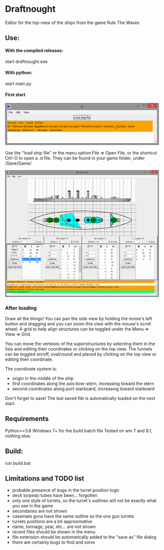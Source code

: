 # Draftnought
Editor for the top-view of the ships from the game Rule The Waves

## Use:
#### With the compiled releases:
start draftnought.exe

#### With python:
start main.py

#### First start
  ![first start](start.png)

  Use the "load ship file" or the menu option File => Open File, or the shortcut Ctrl-O to open a .<xy>d file.
  They can be found in your game folder, under /Save/Game<x>/
  
  ![after first load](screenshot.png)
  
### After loading
  
  Draw all the things! You can pan the side view by holding the moise's left button and dragging and you can zoom this view with the mouse's scroll wheel. A grid to help align structures can be toggled under the Menu => View => Grid.
  
  You can move the vertexes of the superstructures by selecting them in the lists and editing their coordinates or clicking on the top view.
  The funnels can be toggled on/off, oval/round and placed by clicking on the top view or editing their coordinate.
  
  The coordinate system is:
  - origin in the middle of the ship
  - first coordinates along the axis bow-stern, increasing toward the stern
  - second coordinates along port-starboard, increasing toward starboard
  
  Don't forget to save! The last saved file is automatically loaded on the next start.

## Requirements
  Python>=3.6
  Windows 7+ for the build batch file
  Tested on win 7 and 8.1, nothing else.

## Build:
run build.bat

## Limitations and TODO list
- probable presence of bugs in the turret position logic
- deck torpedo tubes have been... forgotten
- only one style of turrets, so the turret's outlines will not be exactly what you see in the game
- secondaries are not shown
- casemate guns have the same outline as the one gun turrets
- turrets positions are a bit approximative
- name, tonnage, year, etc... are not shown
- recent files should be shown in the menu
- file extension should be automatically added to the "save as" file dialog
- there are certainly bugs to find and solve
